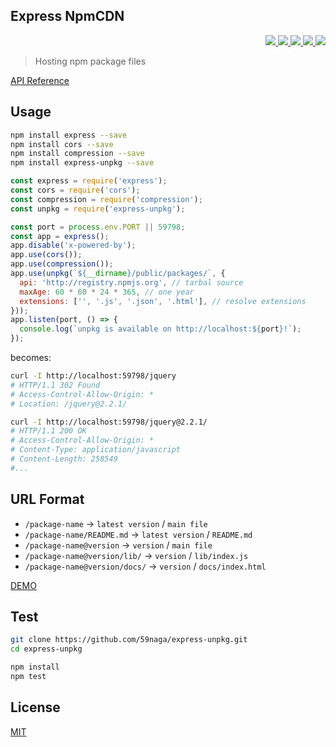 Express NpmCDN
---

<p align="right">
  <a href="https://npmjs.org/package/express-unpkg">
    <img src="https://img.shields.io/npm/v/express-unpkg.svg?style=flat-square">
  </a>
  <a href="https://travis-ci.org/59naga/express-unpkg">
    <img src="http://img.shields.io/travis/59naga/express-unpkg.svg?style=flat-square">
  </a>
  <a href="https://codeclimate.com/github/59naga/express-unpkg/coverage">
    <img src="https://img.shields.io/codeclimate/github/59naga/express-unpkg.svg?style=flat-square">
  </a>
  <a href="https://codeclimate.com/github/59naga/express-unpkg">
    <img src="https://img.shields.io/codeclimate/coverage/github/59naga/express-unpkg.svg?style=flat-square">
  </a>
  <a href="https://gemnasium.com/59naga/express-unpkg">
    <img src="https://img.shields.io/gemnasium/mathiasbynens/he.svg?style=flat-square">
  </a>
</p>

> Hosting npm package files

[API Reference](https://unpkg.com/express-unpkg/docs/index.html)

Usage
---

```bash
npm install express --save
npm install cors --save
npm install compression --save
npm install express-unpkg --save
```

```js
const express = require('express');
const cors = require('cors');
const compression = require('compression');
const unpkg = require('express-unpkg');

const port = process.env.PORT || 59798;
const app = express();
app.disable('x-powered-by');
app.use(cors());
app.use(compression());
app.use(unpkg(`${__dirname}/public/packages/`, {
  api: 'http://registry.npmjs.org', // tarbal source
  maxAge: 60 * 60 * 24 * 365, // one year
  extensions: ['', '.js', '.json', '.html'], // resolve extensions
}));
app.listen(port, () => {
  console.log(`unpkg is available on http://localhost:${port}!`);
});
```

becomes:

```bash
curl -I http://localhost:59798/jquery
# HTTP/1.1 302 Found
# Access-Control-Allow-Origin: *
# Location: /jquery@2.2.1/

curl -I http://localhost:59798/jquery@2.2.1/
# HTTP/1.1 200 OK
# Access-Control-Allow-Origin: *
# Content-Type: application/javascript
# Content-Length: 258549
#...
```

URL Format
---
* `/package-name` -> `latest version` / `main file`
* `/package-name/README.md` -> `latest version` / `README.md`
* `/package-name@version` -> `version` / `main file`
* `/package-name@version/lib/` -> `version` / `lib/index.js`
* `/package-name@version/docs/` -> `version` / `docs/index.html`

[DEMO](https://cdn.berabou.me/jquery/)

Test
---
```bash
git clone https://github.com/59naga/express-unpkg.git
cd express-unpkg

npm install
npm test
```

License
---
[MIT](http://59naga.mit-license.org/)